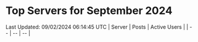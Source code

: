 # Top Servers for September 2024
Last Updated: 09/02/2024 06:14:45 UTC
| Server | Posts | Active Users |
| -- | -- | -- |
